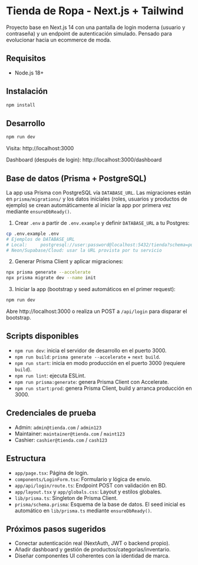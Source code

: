 # Tienda de Ropa - Next.js + Tailwind

Proyecto base en Next.js 14 con una pantalla de login moderna (usuario y contraseña) y un endpoint de autenticación simulado. Pensado para evolucionar hacia un ecommerce de moda.

## Requisitos
- Node.js 18+

## Instalación
```bash
npm install
```

## Desarrollo
```bash
npm run dev
```
Visita: http://localhost:3000

Dashboard (después de login): http://localhost:3000/dashboard

## Base de datos (Prisma + PostgreSQL)
La app usa Prisma con PostgreSQL vía `DATABASE_URL`. Las migraciones están en `prisma/migrations/` y los datos iniciales (roles, usuarios y productos de ejemplo) se crean automáticamente al iniciar la app por primera vez mediante `ensureDbReady()`.

1) Crear `.env` a partir de `.env.example` y definir `DATABASE_URL` a tu Postgres:
```bash
cp .env.example .env
# Ejemplos de DATABASE_URL
# Local:     postgresql://user:password@localhost:5432/tienda?schema=public
# Neon/Supabase/Cloud: usar la URL provista por tu servicio
```

2) Generar Prisma Client y aplicar migraciones:
```bash
npx prisma generate --accelerate
npx prisma migrate dev --name init
```

3) Iniciar la app (bootstrap y seed automáticos en el primer request):
```bash
npm run dev
```
Abre http://localhost:3000 o realiza un POST a `/api/login` para disparar el bootstrap.

## Scripts disponibles
- `npm run dev`: inicia el servidor de desarrollo en el puerto 3000.
- `npm run build`: `prisma generate --accelerate` + `next build`.
- `npm run start`: inicia en modo producción en el puerto 3000 (requiere `build`).
- `npm run lint`: ejecuta ESLint.
- `npm run prisma:generate`: genera Prisma Client con Accelerate.
- `npm run start:prod`: genera Prisma Client, build y arranca producción en 3000.

## Credenciales de prueba
- Admin: `admin@tienda.com` / `admin123`
- Maintainer: `maintainer@tienda.com` / `maint123`
- Cashier: `cashier@tienda.com` / `cash123`

## Estructura
- `app/page.tsx`: Página de login.
- `components/LoginForm.tsx`: Formulario y lógica de envío.
- `app/api/login/route.ts`: Endpoint POST con validación en BD.
- `app/layout.tsx` y `app/globals.css`: Layout y estilos globales.
- `lib/prisma.ts`: Singleton de Prisma Client.
- `prisma/schema.prisma`: Esquema de la base de datos.
  El seed inicial es automático en `lib/prisma.ts` mediante `ensureDbReady()`.

## Próximos pasos sugeridos
- Conectar autenticación real (NextAuth, JWT o backend propio).
- Añadir dashboard y gestión de productos/categorías/inventario.
- Diseñar componentes UI coherentes con la identidad de marca.

